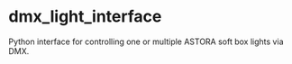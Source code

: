 # dmx_light_interface
Python interface for controlling one or multiple ASTORA soft box lights via DMX.
